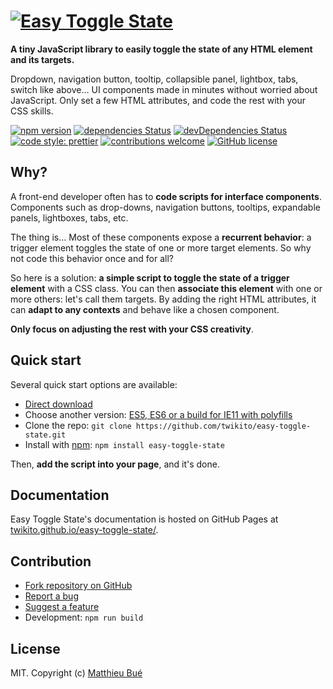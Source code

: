 # [![Easy Toggle State](https://raw.githubusercontent.com/Twikito/easy-toggle-state/master/logo.png)](https://twikito.github.io/easy-toggle-state/)

__A tiny JavaScript library to easily toggle the state of any HTML element and its targets.__

Dropdown, navigation button, tooltip, collapsible panel, lightbox, tabs, switch like above…
UI components made in minutes without worried about JavaScript. Only set a few HTML attributes, and code the rest with your CSS skills.

[![npm version](https://badge.fury.io/js/easy-toggle-state.svg?style=flat-square)](https://badge.fury.io/js/easy-toggle-state)
[![dependencies Status](https://david-dm.org/Twikito/easy-toggle-state/status.svg?style=flat-square)](https://david-dm.org/Twikito/easy-toggle-state)
[![devDependencies Status](https://david-dm.org/Twikito/easy-toggle-state/dev-status.svg?style=flat-square)](https://david-dm.org/Twikito/easy-toggle-state?type=dev)
[![code style: prettier](https://img.shields.io/badge/code_style-prettier-ff69b4.svg?style=flat-square)](https://github.com/prettier/prettier)
[![contributions welcome](https://img.shields.io/badge/contributions-welcome-brightgreen.svg?style=flat-square)](https://github.com/Twikito/easy-toggle-state/issues)
[![GitHub license](https://img.shields.io/github/license/Twikito/easy-toggle-state.svg?style=flat-square)](https://github.com/Twikito/easy-toggle-state/blob/master/LICENSE)

## Why?

A front-end developer often has to __code scripts for interface components__. Components such as drop-downs, navigation buttons, tooltips, expandable panels, lightboxes, tabs, etc.

The thing is… Most of these components expose a __recurrent behavior__: a trigger element toggles the state of one or more target elements. So why not code this behavior once and for all?

So here is a solution: __a simple script to toggle the state of a trigger element__ with a CSS class. You can then __associate this element__ with one or more others: let's call them targets. By adding the right HTML attributes, it can __adapt to any contexts__ and behave like a chosen component.

__Only focus on adjusting the rest with your CSS creativity__.

## Quick start

Several quick start options are available:

- [Direct download](https://rawgit.com/Twikito/easy-toggle-state/master/dist/easy-toggle-state.es6.js)
- Choose another version: [ES5, ES6 or a build for IE11 with polyfills](https://github.com/Twikito/easy-toggle-state/tree/master/dist)
- Clone the repo: `git clone https://github.com/twikito/easy-toggle-state.git`
- Install with [npm](https://www.npmjs.com/package/easy-toggle-state): `npm install easy-toggle-state`

Then, __add the script into your page__, and it's done.

## Documentation

Easy Toggle State's documentation is hosted on GitHub Pages at [twikito.github.io/easy-toggle-state/](https://twikito.github.io/easy-toggle-state/).

## Contribution

- [Fork repository on GitHub](https://github.com/Twikito/easy-toggle-state/fork)
- [Report a bug](https://github.com/Twikito/easy-toggle-state/issues)
- [Suggest a feature](https://github.com/Twikito/easy-toggle-state/issues)
- Development: `npm run build`

## License

MIT. Copyright (c) [Matthieu Bué](https://twikito.com)
